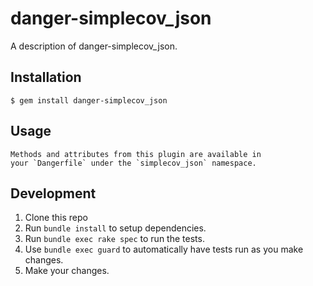 # danger-simplecov_json

A description of danger-simplecov_json.

## Installation

    $ gem install danger-simplecov_json

## Usage

    Methods and attributes from this plugin are available in
    your `Dangerfile` under the `simplecov_json` namespace.

## Development

1. Clone this repo
2. Run `bundle install` to setup dependencies.
3. Run `bundle exec rake spec` to run the tests.
4. Use `bundle exec guard` to automatically have tests run as you make changes.
5. Make your changes.
